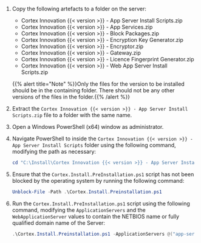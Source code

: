1. Copy the following artefacts to a folder on the server:
   * Cortex Innovation {{< version >}} - App Server Install Scripts.zip
   * Cortex Innovation {{< version >}} - App Services.zip
   * Cortex Innovation {{< version >}} - Block Packages.zip
   * Cortex Innovation {{< version >}} - Encryption Key Generator.zip
   * Cortex Innovation {{< version >}} - Encryptor.zip
   * Cortex Innovation {{< version >}} - Gateway.zip
   * Cortex Innovation {{< version >}} - Licence Fingerprint Generator.zip
   * Cortex Innovation {{< version >}} - Web App Server Install Scripts.zip

    {{% alert title="Note" %}}Only the files for the version to be installed should be in the containing folder. There should not be any other versions of the files in the folder.{{% /alert %}}

1. Extract the `Cortex Innovation {{< version >}} - App Server Install Scripts.zip` file to a folder with the same name.
1. Open a Windows PowerShell (x64) window as administrator.
1. Navigate PowerShell to inside the `Cortex Innovation {{< version >}} - App Server Install Scripts` folder using the following command, modifying the path as necessary:

    ```powershell
    cd "C:\Install\Cortex Innovation {{< version >}} - App Server Install Scripts"
    ```

1. Ensure that the `Cortex.Install.PreInstallation.ps1` script has not been blocked by the operating system by running the following command:

    ```powershell
    Unblock-File -Path .\Cortex.Install.Preinstallation.ps1
    ```

1. Run the `Cortex.Install.PreInstallation.ps1` script using the following command, modifying the `ApplicationServers` and the `WebApplicationServer` values to contain the NETBIOS name or fully qualified domain name of the Server:

    ```powershell
    .\Cortex.Install.Preinstallation.ps1 -ApplicationServers @("app-server1") -WebApplicationServer "webapp-server"
    ```
